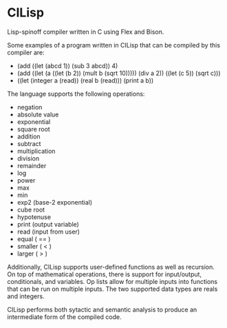 # CILisp
Lisp-spinoff compiler written in C using Flex and Bison.

Some examples of a program written in CILisp that can be compiled by this compiler are:
- (add ((let (abcd 1)) (sub 3 abcd)) 4)
- (add ((let (a ((let (b 2)) (mult b (sqrt 10))))) (div a 2)) ((let (c 5)) (sqrt c)))
- ((let (integer a (read)) (real b (read))) (print a b))

The language supports the following operations:
  - negation
  - absolute value
  - exponential
  - square root
  - addition
  - subtract
  - multiplication
  - division
  - remainder
  - log
  - power
  - max
  - min
  - exp2 (base-2 exponential)
  - cube root
  - hypotenuse
  - print (output variable)
  - read (input from user)
  - equal ( == )
  - smaller ( < )
  - larger ( > )
  
  
Additionally, CILisp supports user-defined functions as well as recursion. On top of mathematical operations, 
there is support for input/output, conditionals, and variables. Op lists allow for multiple inputs into functions that can be run on multiple inputs. The two supported data types are reals and integers.

CILisp performs both sytactic and semantic analysis to produce an intermediate form of the compiled code.
